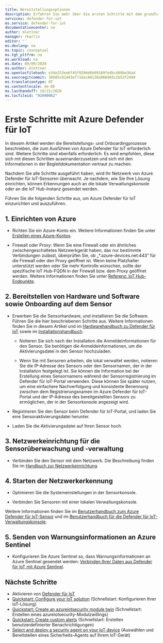 ```yaml
---
title: Bereitstellungsoptionen
description: Erfahren Sie mehr über die ersten Schritte mit dem grundlegenden Workflow der Features und des Diensts von Defender für IoT.
services: defender-for-iot
ms.service: defender-for-iot
documentationcenter: na
author: mlottner
manager: rkarlin
editor: ''
ms.devlang: na
ms.topic: conceptual
ms.tgt_pltfrm: na
ms.workload: na
ms.date: 09/09/2020
ms.author: mlottner
ms.openlocfilehash: e3de253ee6f45f9296d6b09189fe4bc488be36ad
ms.sourcegitcommit: 30505c01d43ef71dac08138a960903c2b53f2499
ms.translationtype: HT
ms.contentlocale: de-DE
ms.lasthandoff: 10/15/2020
ms.locfileid: "92090062"
---
```

# <a name="getting-started-with-azure-defender-for-iot"></a>Erste Schritte mit Azure Defender für IoT

In diesem Artikel werden die Bereitstellungs- und Onboardingprozesse beschrieben, die zum Ausführen von Azure Defender für IoT erforderlich sind. Weitere Schritte sind ebenfalls erforderlich. Es wird empfohlen, diese sich mit diesen Schritten auseinanderzusetzen und sich mit den Informationen in der Begleitdokumentation vertraut zu machen.

Nachdem Sie alle Schritte ausgeführt haben, wird Ihr Netzwerk von Azure Defender für IoT-Sensoren überwacht. Je nachdem, wie Sie Ihre Lösung einrichten, können Erkennungen auch an die lokale Verwaltungskonsole oder an die IoT Hub-Instanz gesendet werden.

Führen Sie die folgenden Schritte aus, um Azure Defender für IoT einzurichten und auszuführen.

## <a name="1-set-up-azure"></a>1. Einrichten von Azure

- Richten Sie ein Azure-Konto ein. Weitere Informationen finden Sie unter [Erstellen eines Azure-Kontos](https://docs.microsoft.com/learn/modules/create-an-azure-account/).

- Firewall oder Proxy: Wenn Sie eine Firewall oder ein ähnliches zwischengeschaltetes Netzwerkgerät haben, das nur bestimmte Verbindungen zulässt, überprüfen Sie, ob „*.azure-devices.net:443“ für die Firewall oder den Proxy geöffnet ist. Wenn keine Platzhalter unterstützt werden oder Sie mehr Kontrolle wünschen, sollte der spezifische IoT Hub-FQDN in der Firewall bzw. dem Proxy geöffnet werden. Weitere Informationen finden Sie unter [Referenz: IoT Hub-Endpunkte](/azure/iot-hub/iot-hub-devguide-endpoints).

## <a name="2-deploy-hardware-software-and-onboard-to-sensor"></a>2. Bereitstellen von Hardware und Software sowie Onboarding auf dem Sensor

- Erwerben Sie die Sensorhardware, und installieren Sie die Software. Führen Sie die hier beschriebenen Schritte aus. Weitere Informationen finden Sie in diesem Artikel und im [Hardwarehandbuch zu Defender für IoT](https://aka.ms/AzureDefenderforIoTBareMetalAppliance) sowie im [Installationshandbuch](https://aka.ms/AzureDefenderforIoTInstallSensorISO).

  - Notieren Sie sich nach der Installation die Anmeldeinformationen für den Sensor. Sie benötigen die Anmeldeinformationen, um die Aktivierungsdatei in den Sensor hochzuladen.

  - Wenn Sie mit Sensoren arbeiten, die lokal verwaltet werden, notieren Sie die IP-Adresse des Sensors oder den Sensornamen, der in der Installation festgelegt ist. Sie können die Information bei der Erstellung eines Sensornamens während der Sensorregistrierung im Defender für IoT-Portal verwenden. Diese können Sie später nutzen, um eine einfachere Nachverfolgung und konsistente Benennung zwischen dem Registrierungsnamen im Azure Defender für IoT-Portal und der IP-Adresse des bereitgestellten Sensors zu ermöglichen, der in der Sensorkonsole angezeigt wird.

- Registrieren Sie den Sensor beim Defender für IoT-Portal, und laden Sie eine Sensoraktivierungsdatei herunter.

- Laden Sie die Aktivierungsdatei auf Ihren Sensor hoch.

## <a name="3-perform-network-setup-for-sensor-monitoring-and-management"></a>3. Netzwerkeinrichtung für die Sensorüberwachung und -verwaltung

- Verbinden Sie den Sensor mit dem Netzwerk. Die Beschreibung finden Sie im [Handbuch zur Netzwerkeinrichtung](https://aka.ms/AzureDefenderForIoTNetworkSetup).

## <a name="4-start-discovering-your-network"></a>4. Starten der Netzwerkerkennung

- Optimieren Sie die Systemeinstellungen in der Sensorkonsole.

- Verbinden Sie Sensoren mit einer lokalen Verwaltungskonsole.

Weitere Informationen finden Sie im [Benutzerhandbuch zum Azure Defender für IoT-Sensor](https://aka.ms/AzureDefenderforIoTUserGuide) und im [Benutzerhandbuch für die Defender für IoT-Verwaltungskonsole](https://aka.ms/DefenderForIoTManagementConsole).

## <a name="5-populate-azure-sentinel-with-alert-information"></a>5. Senden von Warnungsinformationen an Azure Sentinel

- Konfigurieren Sie Azure Sentinel so, dass Warnungsinformationen an Azure Sentinel gesendet werden: [Verbinden Ihrer Daten aus Defender für IoT mit Azure Sentinel](how-to-configure-with-sentinel.md).
 

## <a name="next-steps"></a>Nächste Schritte

- Aktivieren von [Defender für IoT](quickstart-onboard-iot-hub.md)
- [Quickstart: Configure your IoT solution](quickstart-configure-your-solution.md) (Schnellstart: Konfigurieren Ihrer IoT-Lösung)
- [Quickstart: Create an azureiotsecurity module twin](quickstart-create-security-twin.md) (Schnellstart: Erstellen eines azureiotsecurity-Modulzwillings)
- [Quickstart: Create custom alerts](quickstart-create-custom-alerts.md) (Schnellstart: Erstellen benutzerdefinierter Benachrichtigungen)
- [Select and deploy a security agent on your IoT device](how-to-deploy-agent.md) (Auswählen und Bereitstellen eines Sicherheits-Agents auf Ihrem IoT-Gerät)
